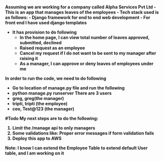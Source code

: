 <h4>Assuming we are working for a company called Alpha Services Pvt Ltd
- This is an app that manages leaves of the employees
- Tech stack used is as follows:
    - Django framework for end to end web development
    - For front end I have used django templates

  
  - It has provision to do following
    - In the home page, I can view total number of leaves approved, submitted, declined
    - Raised request as an employee
    - Cancel my request if I do not want to be sent to my manager after raising it
    - As a manager, I can approve or deny leaves of employees under me

In order to run the code, we need to do following
- Go to location of manage.py file and run the following
- python manage.py runserver
There are 3 users
- greg, greg(the manager)
- tripti, tripti (the employee)
- ceo, Test@123 (the manager)

#Todo
My next steps are to do the following:
1. Limit the /manage api to only managers
2. Some validations like:
   Proper error messages if form validation fails
3. Deploy this app to AWS

Note:
I know I can extend the Employee Table to extend default User table, and I am working on it